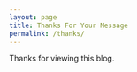 ```yaml
---
layout: page
title: Thanks For Your Message
permalink: /thanks/
---
```

Thanks for viewing this blog. 
